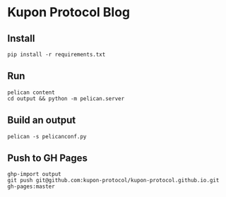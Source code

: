 # Kupon Protocol Blog

## Install

    pip install -r requirements.txt

## Run

    pelican content
    cd output && python -m pelican.server

## Build an output

    pelican -s pelicanconf.py

## Push to GH Pages

    ghp-import output
    git push git@github.com:kupon-protocol/kupon-protocol.github.io.git gh-pages:master
